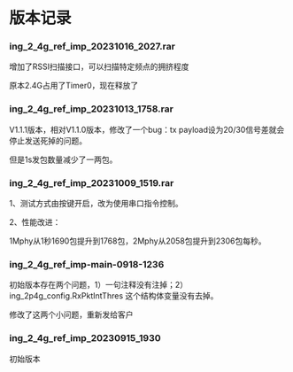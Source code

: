 # 版本记录

### ing_2_4g_ref_imp_20231016_2027.rar

增加了RSSI扫描接口，可以扫描特定频点的拥挤程度

原本2.4G占用了Timer0，现在释放了

### ing_2_4g_ref_imp_20231013_1758.rar

V1.1.1版本，相对V1.1.0版本，修改了一个bug：tx payload设为20/30信号差就会停止发送死掉的问题。

但是1s发包数量减少了一两包。

### ing_2_4g_ref_imp_20231009_1519.rar

1、测试方式由按键开启，改为使用串口指令控制。

2、性能改进：

1Mphy从1秒1690包提升到1768包，2Mphy从2058包提升到2306包每秒。

### ing_2_4g_ref_imp-main-0918-1236

初始版本存在两个问题，1）一句注释没有注掉；2）ing_2p4g_config.RxPktIntThres 这个结构体变量没有去掉。

修改了这两个小问题，重新发给客户

### ing_2_4g_ref_imp_20230915_1930

初始版本